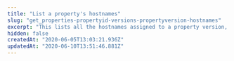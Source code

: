 ```yaml
---
title: "List a property's hostnames"
slug: "get_properties-propertyid-versions-propertyversion-hostnames"
excerpt: "This lists all the hostnames assigned to a property version, which may be a subset of [all available edge hostnames](https://papi-akamai.readme.io/reference/edgehostnames#get_edgehostnames)."
hidden: false
createdAt: "2020-06-05T13:03:21.936Z"
updatedAt: "2020-06-10T13:51:46.881Z"
---
```

